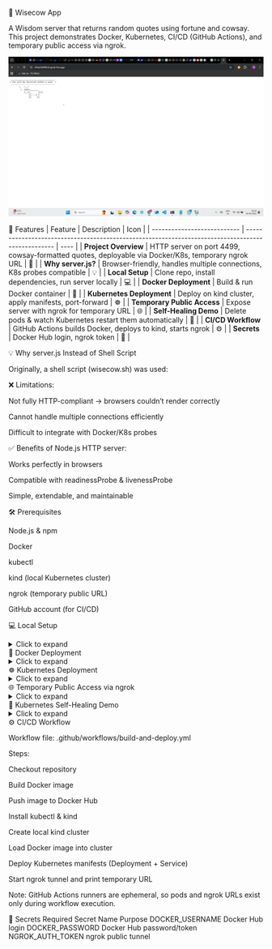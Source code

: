 🐄 Wisecow App

A Wisdom server that returns random quotes using fortune and cowsay. This project demonstrates Docker, Kubernetes, CI/CD (GitHub Actions), and temporary public access via ngrok.

![Wisecow Screenshot](screenshots/wisecow_screenshot.png)


🌟 Features
| Feature                     | Description                                                                                       | Icon |
| --------------------------- | ------------------------------------------------------------------------------------------------- | ---- |
| **Project Overview**        | HTTP server on port 4499, cowsay-formatted quotes, deployable via Docker/K8s, temporary ngrok URL | 📑   |
| **Why server.js?**          | Browser-friendly, handles multiple connections, K8s probes compatible                             | 💡   |
| **Local Setup**             | Clone repo, install dependencies, run server locally                                              | 💻   |
| **Docker Deployment**       | Build & run Docker container                                                                      | 🐳   |
| **Kubernetes Deployment**   | Deploy on kind cluster, apply manifests, port-forward                                             | ☸️   |
| **Temporary Public Access** | Expose server with ngrok for temporary URL                                                        | 🌐   |
| **Self-Healing Demo**       | Delete pods & watch Kubernetes restart them automatically                                         | 🔄   |
| **CI/CD Workflow**          | GitHub Actions builds Docker, deploys to kind, starts ngrok                                       | ⚙️   |
| **Secrets**                 | Docker Hub login, ngrok token                                                                     | 🔑   |

💡 Why server.js Instead of Shell Script

Originally, a shell script (wisecow.sh) was used:

❌ Limitations:

Not fully HTTP-compliant → browsers couldn’t render correctly

Cannot handle multiple connections efficiently

Difficult to integrate with Docker/K8s probes

✅ Benefits of Node.js HTTP server:

Works perfectly in browsers

Compatible with readinessProbe & livenessProbe

Simple, extendable, and maintainable

🛠 Prerequisites

Node.js & npm

Docker

kubectl

kind (local Kubernetes cluster)

ngrok (temporary public URL)

GitHub account (for CI/CD)

💻 Local Setup
<details> <summary>Click to expand</summary>
# Clone repository
git clone https://github.com/<username>/wisecow.git
cd wisecow

# Install dependencies
sudo apt update
sudo apt install nodejs npm fortune cowsay -y

# Run the server
node server.js

# Open browser
http://localhost:4499

</details>
🐳 Docker Deployment
<details> <summary>Click to expand</summary>
# Build Docker image
docker build -t wisecow-app .

# Run Docker container
docker run -p 4499:4499 wisecow-app

# Open browser
http://localhost:4499

</details>
☸️ Kubernetes Deployment
<details> <summary>Click to expand</summary>
# Create kind cluster
kind create cluster --name wisecow-cluster

# Load Docker image into cluster
kind load docker-image wisecow-app:latest --name wisecow-cluster

# Deploy manifests
kubectl apply -f wisecow-deployment.yaml
kubectl apply -f wisecow-service.yaml

# Forward port to local machine
kubectl port-forward service/wisecow-service 4499:4499

# Open browser
http://localhost:4499

</details>
🌐 Temporary Public Access via ngrok
<details> <summary>Click to expand</summary>
# Install ngrok
sudo apt install ngrok -y

# Add auth token
ngrok config add-authtoken <YOUR_NGROK_AUTH_TOKEN>

# Start tunnel
ngrok http 4499


ngrok will provide a temporary public URL, e.g.:
https://abcd1234.ngrok-free.app
Anyone can access your server temporarily.

</details>
🔄 Kubernetes Self-Healing Demo
<details> <summary>Click to expand</summary>
# List pods
kubectl get pods -l app=wisecow

# Delete a pod manually
kubectl delete pod <pod-name>

# Observe automatic recreation
kubectl get pods -l app=wisecow -w


Kubernetes ensures pods are restarted automatically (restartPolicy: Always).

</details>
⚙️ CI/CD Workflow

Workflow file: .github/workflows/build-and-deploy.yml

Steps:

Checkout repository

Build Docker image

Push image to Docker Hub

Install kubectl & kind

Create local kind cluster

Load Docker image into cluster

Deploy Kubernetes manifests (Deployment + Service)

Start ngrok tunnel and print temporary URL

Note: GitHub Actions runners are ephemeral, so pods and ngrok URLs exist only during workflow execution.

🔑 Secrets Required
Secret Name	Purpose
DOCKER_USERNAME	Docker Hub login
DOCKER_PASSWORD	Docker Hub password/token
NGROK_AUTH_TOKEN	ngrok public tunnel
